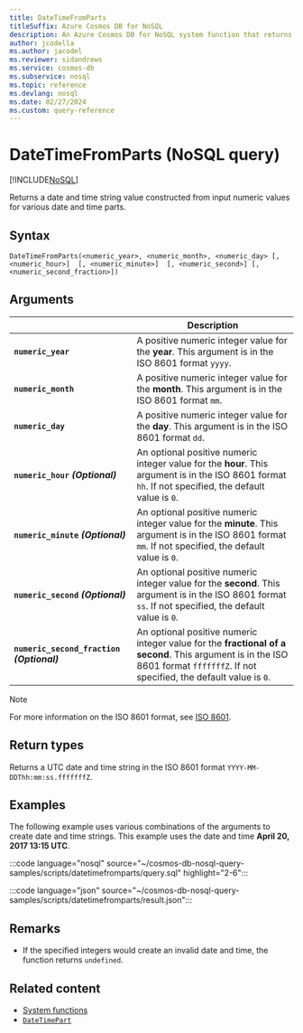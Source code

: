 ```yaml
---
title: DateTimeFromParts
titleSuffix: Azure Cosmos DB for NoSQL
description: An Azure Cosmos DB for NoSQL system function that returns a date and time constructed from various numeric inputs.
author: jcodella
ms.author: jacodel
ms.reviewer: sidandrews
ms.service: cosmos-db
ms.subservice: nosql
ms.topic: reference
ms.devlang: nosql
ms.date: 02/27/2024
ms.custom: query-reference
---
```


# DateTimeFromParts (NoSQL query)

[!INCLUDE[NoSQL](../../includes/appliesto-nosql.md)]

Returns a date and time string value constructed from input numeric values for various date and time parts.
  
## Syntax
  
```nosql
DateTimeFromParts(<numeric_year>, <numeric_month>, <numeric_day> [, <numeric_hour>]  [, <numeric_minute>]  [, <numeric_second>] [, <numeric_second_fraction>])
```

## Arguments

| | Description |
| --- | --- |
| **`numeric_year`** | A positive numeric integer value for the **year**. This argument is in the ISO 8601 format `yyyy`. |
| **`numeric_month`** | A positive numeric integer value for the **month**. This argument is in the ISO 8601 format `mm`. |
| **`numeric_day`** | A positive numeric integer value for the **day**. This argument is in the ISO 8601 format `dd`. |
| **`numeric_hour` *(Optional)*** | An optional positive numeric integer value for the **hour**. This argument is in the ISO 8601 format `hh`. If not specified, the default value is `0`. |
| **`numeric_minute` *(Optional)*** | An optional positive numeric integer value for the **minute**. This argument is in the ISO 8601 format `mm`. If not specified, the default value is `0`. |
| **`numeric_second` *(Optional)*** | An optional positive numeric integer value for the **second**. This argument is in the ISO 8601 format `ss`. If not specified, the default value is `0`. |
| **`numeric_second_fraction` *(Optional)*** | An optional positive numeric integer value for the **fractional of a second**. This argument is in the ISO 8601 format `fffffffZ`. If not specified, the default value is `0`. |

> [!NOTE]
> For more information on the ISO 8601 format, see [ISO 8601](https://en.wikipedia.org/wiki/ISO_8601).

## Return types

Returns a UTC date and time string in the ISO 8601 format `YYYY-MM-DDThh:mm:ss.fffffffZ`.

## Examples

The following example uses various combinations of the arguments to create date and time strings. This example uses the date and time **April 20, 2017 13:15 UTC**.

:::code language="nosql" source="~/cosmos-db-nosql-query-samples/scripts/datetimefromparts/query.sql" highlight="2-6":::

:::code language="json" source="~/cosmos-db-nosql-query-samples/scripts/datetimefromparts/result.json":::

## Remarks

- If the specified integers would create an invalid date and time, the function returns `undefined`.

## Related content

- [System functions](system-functions.yml)
- [`DateTimePart`](datetimepart.md)
